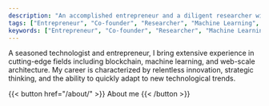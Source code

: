 ```yaml
---
description: "An accomplished entrepreneur and a diligent researcher with a deep passion for machine learning, cryptography, and distributed systems. Having co-founded multiple technology startups, this individual has made significant contributions to sectors like blockchain, machine learning, and microblogging. Their research and intellectual pursuits are well-evident through an array of publications in esteemed journals, a book on Nginx, a popular web server, and numerous provisional patents. The individual's academic accomplishments are accentuated by a strong educational background with degrees from esteemed institutions and recognition by IEEE's Eta Kappa Nu for excellent academic performance."
tags: ["Entrepreneur", "Co-founder", "Researcher", "Machine Learning", "Cryptography", "Distributed Systems", "Blockchain", "Microblogging", "Nginx", "Patents", "Publications", "Augmented Reality", "Virtual Reality", "Image Processing", "Messaging", "Federated Learning", "ACM", "IEEE", "Eta Kappa Nu", "Cyber-Security", "Strategic Studies", "Academic Excellence", "IIT Delhi", "Arizona State University", "Takshashila Institute"]
keywords: ["Entrepreneur", "Co-founder", "Researcher", "Machine Learning", "Cryptography", "Distributed Systems", "Blockchain", "Microblogging", "Nginx", "Patents", "Publications", "Augmented Reality", "Virtual Reality", "Image Processing", "Messaging", "Federated Learning", "ACM", "IEEE", "Eta Kappa Nu", "Cyber-Security", "Strategic Studies", "Academic Excellence", "IIT Delhi", "Arizona State University", "Takshashila Institute"]
---
```

A seasoned technologist and entrepreneur, I bring extensive experience in cutting-edge fields including blockchain, machine learning, and web-scale architecture. My career is characterized by relentless innovation, strategic thinking, and the ability to quickly adapt to new technological trends. 

{{< button href="/about/" >}}
About me
{{< /button >}}
